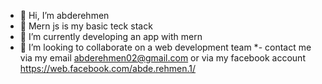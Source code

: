 - 👋 Hi, I’m abderehmen
- 👀 Mern js is my basic teck stack 
- 🌱 I’m currently developing an app with mern 
- 💞️ I’m looking to collaborate on a web development team 
   *- contact me via my email abderehmen02@gmail.com or via my facebook account https://web.facebook.com/abde.rehmen.1/

